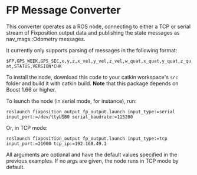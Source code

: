 # FP Message Converter

This converter operates as a ROS node, connecting to either a TCP or serial stream of Fixposition output data and publishing the state messages as nav_msgs::Odometry messages.

It currently only supports parsing of messages in the following format:

`$FP,GPS_WEEK,GPS_SEC,x,y,z,x_vel,y_vel,z_vel,w_quat,x_quat,y_quat,z_quat,STATUS,VERSION*CHK`

To install the node, download this code to your catkin workspace's `src` folder and build it with catkin build. **Note** that this package depends on Boost 1.66 or higher.

To launch the node (in serial mode, for instance), run:

`roslaunch fixposition_output fp_output.launch input_type:=serial input_port:=/dev/ttyUSB0 serial_baudrate:=115200`

Or, in TCP mode:

`roslaunch fixposition_output fp_output.launch input_type:=tcp input_port:=21000 tcp_ip:=192.168.49.1`

All arguments are optional and have the default values specified in the previous examples. If no args are given, the node runs in TCP mode by default.
